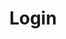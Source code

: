 ---
_build:
  list: "never"
description: "Kindly enter the password to continue..."
layout: "password"
sitemap:
  changefreq: "never"
  priority: 0
title: "Login"
---